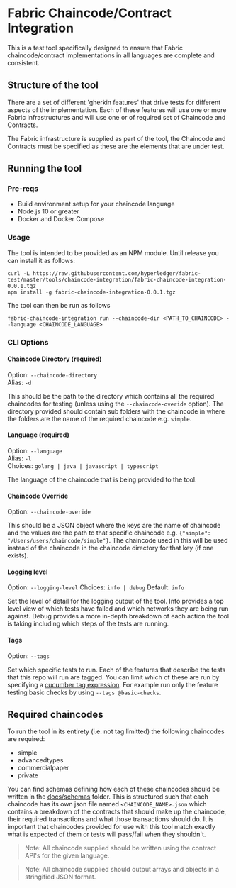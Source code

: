# Fabric Chaincode/Contract Integration

This is a test tool specifically designed to ensure that Fabric chaincode/contract implementations in all languages are complete and consistent.

## Structure of the tool

There are a set of different 'gherkin features' that drive tests for different aspects of the implementation. Each of these features will use one or more Fabric infrastructures and will use one or of required set of Chaincode and Contracts.

The Fabric infrastructure is supplied as part of the tool, the Chaincode and Contracts must be specified as these are the elements that are under test.

## Running the tool
### Pre-reqs

- Build environment setup for your chaincode language
- Node.js 10 or greater
- Docker and Docker Compose

### Usage
The tool is intended to be provided as an NPM module. Until release you can install it as follows:

```
curl -L https://raw.githubusercontent.com/hyperledger/fabric-test/master/tools/chaincode-integration/fabric-chaincode-integration-0.0.1.tgz
npm install -g fabric-chaincode-integration-0.0.1.tgz
```

The tool can then be run as follows

```
fabric-chaincode-integration run --chaincode-dir <PATH_TO_CHAINCODE> --language <CHAINCODE_LANGUAGE>
```

### CLI Options
#### Chaincode Directory (required)
Option: `--chaincode-directory`  
Alias: `-d`  

This should be the path to the directory which contains all the required chaincodes for testing (unless using the `--chaincode-overide` option). The directory provided should contain sub folders with the chaincode in where the folders are the name of the required chaincode e.g. `simple`.

#### Language (required)
Option: `--language`  
Alias: `-l`  
Choices: `golang | java | javascript | typescript`

The language of the chaincode that is being provided to the tool.

#### Chaincode Override
Option: `--chaincode-overide`

This should be a JSON object where the keys are the name of chaincode and the values are the path to that specific chaincode e.g. `{"simple": "/Users/users/chaincode/simple"}`. The chaincode used in this will be used instead of the chaincode in the chaincode directory for that key (if one exists).

#### Logging level
Option: `--logging-level`
Choices: `info | debug`
Default: `info`

Set the level of detail for the logging output of the tool. Info provides a top level view of which tests have failed and which networks they are being run against. Debug provides a more in-depth breakdown of each action the tool is taking including which steps of the tests are running.

#### Tags
Option: `--tags`

Set which specific tests to run. Each of the features that describe the tests that this repo will run are tagged. You can limit which of these are run by specifying a [cucumber tag expression](https://cucumber.io/docs/cucumber/api/#tag-expressions). For example run only the feature testing basic checks by using `--tags @basic-checks`. 

## Required chaincodes
To run the tool in its entirety (i.e. not tag limitted) the following chaincodes are required:
- simple
- advancedtypes
- commercialpaper
- private

You can find schemas defining how each of these chaincodes should be written in the [docs/schemas](./docs/schemas) folder. This is structured such that each chaincode has its own json file named `<CHAINCODE_NAME>.json` which contains a breakdown of the contracts that should make up the chaincode, their required transactions and what those transactions should do. It is important that chaincodes provided for use with this tool match exactly what is expected of them or tests will pass/fail when they shouldn't.

> Note: All chaincode supplied should be written using the contract API's for the given language.

> Note: All chaincode supplied should output arrays and objects in a stringified JSON format.